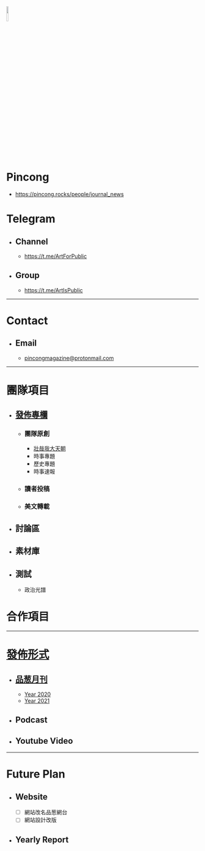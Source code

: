 <img src="Logo.png" width=10%>

# Pincong
- https://pincong.rocks/people/journal_news

# Telegram
- ## Channel
  - https://t.me/ArtForPublic
- ## Group
  - https://t.me/ArtIsPublic

***

# Contact
- ## Email
  - pincongmagazine@protonmail.com
  
***

# 團隊項目

- ## [發佈專欄](/發佈專欄)
  - ### 團隊原創
    - [壯哉我大天朝](/發佈專欄/壯哉我大天朝)
    - 時事專題
    - 歷史專題
    - 時事速報
  - ### 讀者投稿
  - ### 美文轉載

- ## 討論區
- ## 素材庫
- ## 測試
  - 政治光譜
  
# 合作項目

***

# [發佈形式](/發佈形式)
- ## [品葱月刊](/發佈形式/品葱月刊)
  - [Year 2020](/發佈形式/品葱月刊/2020.md)
  - [Year 2021](/發佈形式/品葱月刊/2021.md)
- ## Podcast
- ## Youtube Video

***

# Future Plan
- ## Website
  - [ ] 網站改名品葱網台
  - [ ] 網站設計改版
  
- ## Yearly Report
